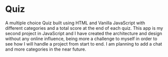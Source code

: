 # Quiz


A multiple choice Quiz built using HTML and Vanilla JavaScript with different categories and a total score at the end of each quiz.
This app is my second project in JavaScript and I have created the architecture and design without any online influence, being more a challenge to myself in order to see how I will handle a project from start to end. I am planning to add a chat and more categories in the near future.

